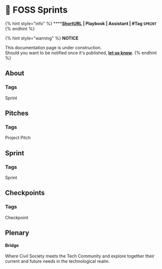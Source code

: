 # 🏃 FOSS Sprints

{% hint style="info" %}
****[**ShortURL**](https://tiof.click/TUFS) **| Playbook | Assistant | #Tag `SPRINT`**
{% endhint %}



{% hint style="warning" %}
**NOTICE**

This documentation page is under construction.\
Should you want to be notified once it's published, [**let us know**](https://tiof.click/TIOFTarianUpdatesService).
{% endhint %}

## About



### Tags

Sprint



## Pitches



### Tags

Project Pitch



## Sprint



### Tags

Sprint





## Checkpoints



### Tags

Checkpoint



## Plenary





#### Bridge

Where Civil Society meets the Tech Community and explore together their current and future needs in the technological realm.







